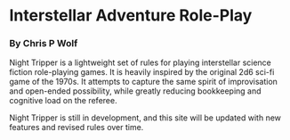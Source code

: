 
# Interstellar Adventure Role-Play
### By Chris P Wolf

Night Tripper is a lightweight set of rules for playing interstellar science fiction role-playing games. It is heavily inspired by the original 2d6 sci-fi game of the 1970s. It attempts to capture the same spirit of improvisation and open-ended possibility, while greatly reducing bookkeeping and cognitive load on the referee.

Night Tripper is still in development, and this site will be updated with new features and revised rules over time.